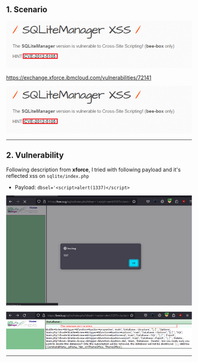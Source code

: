 ## 1. Scenario

![XSS_SQLiteM_S0.png](img/XSS_SQLiteM_S0.png)

https://exchange.xforce.ibmcloud.com/vulnerabilities/72141

![XSS_SQLiteM_S1.png](img/XSS_SQLiteM_S0.png)

---
## 2. Vulnerability

Following description from **xforce**, I tried with following payload and it's reflected xss on `sqlite/index.php`
- Payload: `dbsel='<script>alert(1337)</script>`

![XSS_SQLiteM_V1.png](img/XSS_SQLiteM_V1.png)

![XSS_SQLiteM_V0.png](img/XSS_SQLiteM_V0.png)

---
